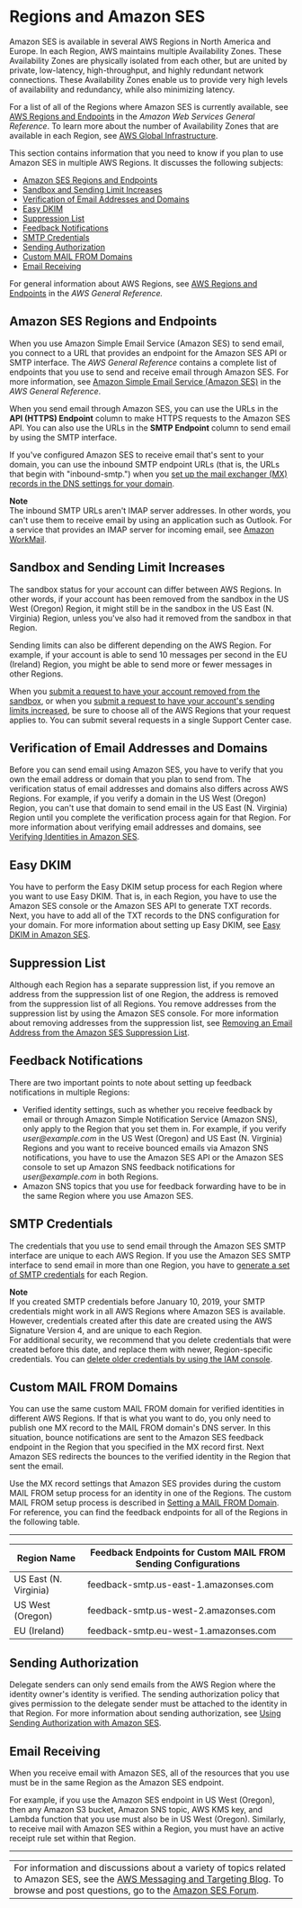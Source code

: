 # Regions and Amazon SES<a name="regions"></a>

Amazon SES is available in several AWS Regions in North America and Europe\. In each Region, AWS maintains multiple Availability Zones\. These Availability Zones are physically isolated from each other, but are united by private, low\-latency, high\-throughput, and highly redundant network connections\. These Availability Zones enable us to provide very high levels of availability and redundancy, while also minimizing latency\.

For a list of all of the Regions where Amazon SES is currently available, see [AWS Regions and Endpoints](https://docs.aws.amazon.com/general/latest/gr/rande.html#ses_region) in the *Amazon Web Services General Reference*\. To learn more about the number of Availability Zones that are available in each Region, see [AWS Global Infrastructure](https://aws.amazon.com/about-aws/global-infrastructure/)\.

This section contains information that you need to know if you plan to use Amazon SES in multiple AWS Regions\. It discusses the following subjects:
+ [Amazon SES Regions and Endpoints](#region-endpoints)
+ [Sandbox and Sending Limit Increases](#region-limit-increases)
+ [Verification of Email Addresses and Domains](#region-verification)
+ [Easy DKIM](#region-dkim)
+ [Suppression List](#region-suppression-list)
+ [Feedback Notifications](#region-feedback-notifications)
+ [SMTP Credentials](#region-smtp)
+ [Sending Authorization](#region-sending-authorization)
+ [Custom MAIL FROM Domains](#region-mail-from)
+ [Email Receiving](#region-receive-email)

For general information about AWS Regions, see [AWS Regions and Endpoints](https://docs.aws.amazon.com/general/latest/gr/rande.html) in the *AWS General Reference\.*

## Amazon SES Regions and Endpoints<a name="region-endpoints"></a>

When you use Amazon Simple Email Service \(Amazon SES\) to send email, you connect to a URL that provides an endpoint for the Amazon SES API or SMTP interface\. The *AWS General Reference* contains a complete list of endpoints that you use to send and receive email through Amazon SES\. For more information, see [Amazon Simple Email Service \(Amazon SES\)](https://docs.aws.amazon.com/general/latest/gr/rande.html#ses_region) in the *AWS General Reference*\.

When you send email through Amazon SES, you can use the URLs in the **API \(HTTPS\) Endpoint** column to make HTTPS requests to the Amazon SES API\. You can also use the URLs in the **SMTP Endpoint** column to send email by using the SMTP interface\.

If you've configured Amazon SES to receive email that's sent to your domain, you can use the inbound SMTP endpoint URLs \(that is, the URLs that begin with "inbound\-smtp\."\) when you [set up the mail exchanger \(MX\) records in the DNS settings for your domain](receiving-email-mx-record.md)\.

**Note**  
The inbound SMTP URLs aren't IMAP server addresses\. In other words, you can't use them to receive email by using an application such as Outlook\. For a service that provides an IMAP server for incoming email, see [Amazon WorkMail](https://aws.amazon.com/workmail)\.

## Sandbox and Sending Limit Increases<a name="region-limit-increases"></a>

The sandbox status for your account can differ between AWS Regions\. In other words, if your account has been removed from the sandbox in the US West \(Oregon\) Region, it might still be in the sandbox in the US East \(N\. Virginia\) Region, unless you've also had it removed from the sandbox in that Region\.

Sending limits can also be different depending on the AWS Region\. For example, if your account is able to send 10 messages per second in the EU \(Ireland\) Region, you might be able to send more or fewer messages in other Regions\.

When you [submit a request to have your account removed from the sandbox](request-production-access.md), or when you [submit a request to have your account's sending limits increased](submit-extended-access-request.md), be sure to choose all of the AWS Regions that your request applies to\. You can submit several requests in a single Support Center case\.

## Verification of Email Addresses and Domains<a name="region-verification"></a>

Before you can send email using Amazon SES, you have to verify that you own the email address or domain that you plan to send from\. The verification status of email addresses and domains also differs across AWS Regions\. For example, if you verify a domain in the US West \(Oregon\) Region, you can't use that domain to send email in the US East \(N\. Virginia\) Region until you complete the verification process again for that Region\. For more information about verifying email addresses and domains, see [Verifying Identities in Amazon SES](verify-addresses-and-domains.md)\.

## Easy DKIM<a name="region-dkim"></a>

You have to perform the Easy DKIM setup process for each Region where you want to use Easy DKIM\. That is, in each Region, you have to use the Amazon SES console or the Amazon SES API to generate TXT records\. Next, you have to add all of the TXT records to the DNS configuration for your domain\. For more information about setting up Easy DKIM, see [Easy DKIM in Amazon SES](easy-dkim.md)\.

## Suppression List<a name="region-suppression-list"></a>

Although each Region has a separate suppression list, if you remove an address from the suppression list of one Region, the address is removed from the suppression list of all Regions\. You remove addresses from the suppression list by using the Amazon SES console\. For more information about removing addresses from the suppression list, see [Removing an Email Address from the Amazon SES Suppression List](remove-from-suppression-list.md)\.

## Feedback Notifications<a name="region-feedback-notifications"></a>

There are two important points to note about setting up feedback notifications in multiple Regions:
+ Verified identity settings, such as whether you receive feedback by email or through Amazon Simple Notification Service \(Amazon SNS\), only apply to the Region that you set them in\. For example, if you verify *user@example\.com* in the US West \(Oregon\) and US East \(N\. Virginia\) Regions and you want to receive bounced emails via Amazon SNS notifications, you have to use the Amazon SES API or the Amazon SES console to set up Amazon SNS feedback notifications for *user@example\.com* in both Regions\.
+ Amazon SNS topics that you use for feedback forwarding have to be in the same Region where you use Amazon SES\.

## SMTP Credentials<a name="region-smtp"></a>

The credentials that you use to send email through the Amazon SES SMTP interface are unique to each AWS Region\. If you use the Amazon SES SMTP interface to send email in more than one Region, you have to [generate a set of SMTP credentials](smtp-credentials.md) for each Region\.

**Note**  
If you created SMTP credentials before January 10, 2019, your SMTP credentials might work in all AWS Regions where Amazon SES is available\. However, credentials created after this date are created using the AWS Signature Version 4, and are unique to each Region\.  
For additional security, we recommend that you delete credentials that were created before this date, and replace them with newer, Region\-specific credentials\. You can [delete older credentials by using the IAM console](https://docs.aws.amazon.com/IAM/latest/UserGuide/id_users_manage.html#id_users_deleting)\.

## Custom MAIL FROM Domains<a name="region-mail-from"></a>

You can use the same custom MAIL FROM domain for verified identities in different AWS Regions\. If that is what you want to do, you only need to publish one MX record to the MAIL FROM domain's DNS server\. In this situation, bounce notifications are sent to the Amazon SES feedback endpoint in the Region that you specified in the MX record first\. Next Amazon SES redirects the bounces to the verified identity in the Region that sent the email\.

Use the MX record settings that Amazon SES provides during the custom MAIL FROM setup process for an identity in one of the Regions\. The custom MAIL FROM setup process is described in [Setting a MAIL FROM Domain](mail-from-set.md)\. For reference, you can find the feedback endpoints for all of the Regions in the following table\.


****  

| Region Name | Feedback Endpoints for Custom MAIL FROM Sending Configurations | 
| --- | --- | 
|  US East \(N\. Virginia\)  |  feedback\-smtp\.us\-east\-1\.amazonses\.com  | 
|  US West \(Oregon\)  |  feedback\-smtp\.us\-west\-2\.amazonses\.com  | 
|  EU \(Ireland\)  |  feedback\-smtp\.eu\-west\-1\.amazonses\.com  | 

## Sending Authorization<a name="region-sending-authorization"></a>

Delegate senders can only send emails from the AWS Region where the identity owner's identity is verified\. The sending authorization policy that gives permission to the delegate sender must be attached to the identity in that Region\. For more information about sending authorization, see [Using Sending Authorization with Amazon SES](sending-authorization.md)\.

## Email Receiving<a name="region-receive-email"></a>

When you receive email with Amazon SES, all of the resources that you use must be in the same Region as the Amazon SES endpoint\.

For example, if you use the Amazon SES endpoint in US West \(Oregon\), then any Amazon S3 bucket, Amazon SNS topic, AWS KMS key, and Lambda function that you use must also be in US West \(Oregon\)\. Similarly, to receive mail with Amazon SES within a Region, you must have an active receipt rule set within that Region\.


****  

|  | 
| --- |
| For information and discussions about a variety of topics related to Amazon SES, see the [AWS Messaging and Targeting Blog](https://aws.amazon.com//blogs/messaging-and-targeting/)\. To browse and post questions, go to the [Amazon SES Forum](https://forums.aws.amazon.com/forum.jspa?forumID=90)\. | 